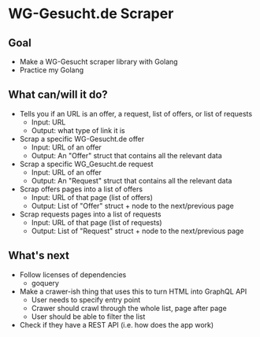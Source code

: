 # WG-Gesucht.de Scraper

## Goal

- Make a WG-Gesucht scraper library with Golang
- Practice my Golang

## What can/will it do?

- Tells you if an URL is an offer, a request, list of offers, or list of requests
	- Input: URL
	- Output: what type of link it is
- Scrap a specific WG-Gesucht.de offer
	- Input: URL of an offer
	- Output: An "Offer" struct that contains all the relevant data
- Scrap a specific WG_Gesucht.de request
	- Input: URL of an offer
	- Output: An "Request" struct that contains all the relevant data
- Scrap offers pages into a list of offers
	- Input: URL of that page (list of offers)
	- Output: List of "Offer" struct + node to the next/previous page
- Scrap requests pages into a list of requests
	- Input: URL of that page (list of requests)
	- Output: List of "Request" struct + node to the next/previous page

## What's next

- Follow licenses of dependencies
	- goquery
- Make a crawer-ish thing that uses this to turn HTML into GraphQL API
	- User needs to specify entry point
	- Crawer should crawl through the whole list, page after page
	- User should be able to filter the list
- Check if they have a REST API (i.e. how does the app work)